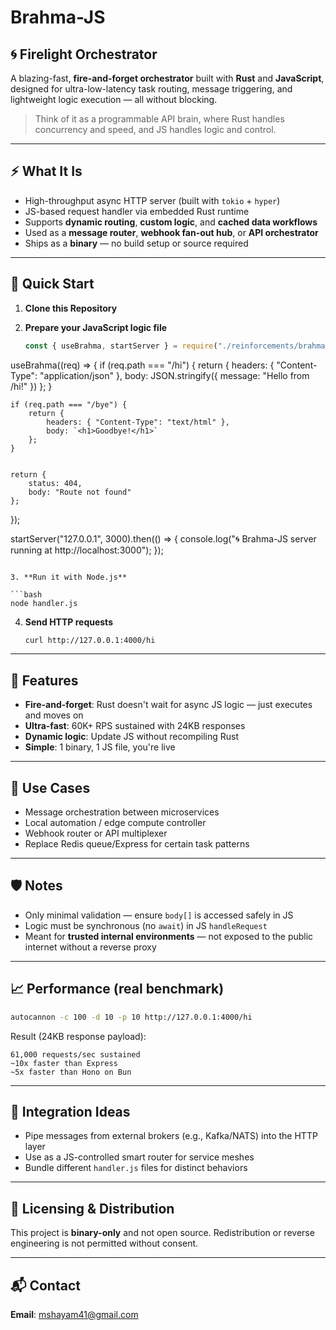 # **Brahma-JS**

## 🌀 **Firelight Orchestrator**

A blazing-fast, **fire-and-forget orchestrator** built with **Rust** and **JavaScript**, designed for ultra-low-latency task routing, message triggering, and lightweight logic execution — all without blocking.

> Think of it as a programmable API brain, where Rust handles concurrency and speed, and JS handles logic and control.

---

## ⚡ **What It Is**

- High-throughput async HTTP server (built with `tokio` + `hyper`)
- JS-based request handler via embedded Rust runtime
- Supports **dynamic routing**, **custom logic**, and **cached data workflows**
- Used as a **message router**, **webhook fan-out hub**, or **API orchestrator**
- Ships as a **binary** — no build setup or source required

---

## 🚀 **Quick Start**

1. **Clone this Repository**

2. **Prepare your JavaScript logic file**

   ```js
   const { useBrahma, startServer } = require("./reinforcements/brahma");
   ```

useBrahma((req) => {
if (req.path === "/hi") {
return {
headers: { "Content-Type": "application/json" },
body: JSON.stringify({ message: "Hello from /hi!" })
};
}

    if (req.path === "/bye") {
        return {
            headers: { "Content-Type": "text/html" },
            body: `<h1>Goodbye!</h1>`
        };
    }


    return {
        status: 404,
        body: "Route not found"
    };

});

startServer("127.0.0.1", 3000).then(() => {
console.log("🌀 Brahma-JS server running at http://localhost:3000");
});

````

3. **Run it with Node.js**

```bash
node handler.js
````

4. **Send HTTP requests**

   ```bash
   curl http://127.0.0.1:4000/hi
   ```

---

## 🧠 **Features**

- **Fire-and-forget**: Rust doesn't wait for async JS logic — just executes and moves on
- **Ultra-fast**: 60K+ RPS sustained with 24KB responses
- **Dynamic logic**: Update JS without recompiling Rust
- **Simple**: 1 binary, 1 JS file, you're live

---

## 💼 **Use Cases**

- Message orchestration between microservices
- Local automation / edge compute controller
- Webhook router or API multiplexer
- Replace Redis queue/Express for certain task patterns

---

## 🛡️ **Notes**

- Only minimal validation — ensure `body[]` is accessed safely in JS
- Logic must be synchronous (no `await`) in JS `handleRequest`
- Meant for **trusted internal environments** — not exposed to the public internet without a reverse proxy

---

## 📈 **Performance (real benchmark)**

```bash
autocannon -c 100 -d 10 -p 10 http://127.0.0.1:4000/hi
```

Result (24KB response payload):

```
61,000 requests/sec sustained
~10x faster than Express
~5x faster than Hono on Bun
```

---

## 🧩 **Integration Ideas**

- Pipe messages from external brokers (e.g., Kafka/NATS) into the HTTP layer
- Use as a JS-controlled smart router for service meshes
- Bundle different `handler.js` files for distinct behaviors

---

## 🔐 **Licensing & Distribution**

This project is **binary-only** and not open source. Redistribution or reverse engineering is not permitted without consent.

---

## 📬 **Contact**

**Email**: mshayam41@gmail.com
